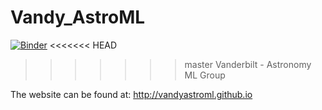 # Vandy_AstroML
[![Binder](http://mybinder.org/badge.svg)](http://mybinder.org/repo/VandyAstroML/Vandy_AstroML)
<<<<<<< HEAD

>>>>>>> master
Vanderbilt - Astronomy ML Group

The website can be found at: <a href="http://vandyastroml.github.io"> http://vandyastroml.github.io </a>
